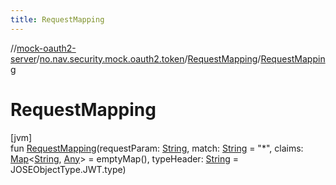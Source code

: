 ```yaml
---
title: RequestMapping
---
```

//[mock-oauth2-server](../../../index.html)/[no.nav.security.mock.oauth2.token](../index.html)/[RequestMapping](index.html)/[RequestMapping](-request-mapping.html)



# RequestMapping



[jvm]\
fun [RequestMapping](-request-mapping.html)(requestParam: [String](https://kotlinlang.org/api/latest/jvm/stdlib/kotlin/-string/index.html), match: [String](https://kotlinlang.org/api/latest/jvm/stdlib/kotlin/-string/index.html) = &quot;*&quot;, claims: [Map](https://kotlinlang.org/api/latest/jvm/stdlib/kotlin.collections/-map/index.html)&lt;[String](https://kotlinlang.org/api/latest/jvm/stdlib/kotlin/-string/index.html), [Any](https://kotlinlang.org/api/latest/jvm/stdlib/kotlin/-any/index.html)&gt; = emptyMap(), typeHeader: [String](https://kotlinlang.org/api/latest/jvm/stdlib/kotlin/-string/index.html) = JOSEObjectType.JWT.type)




